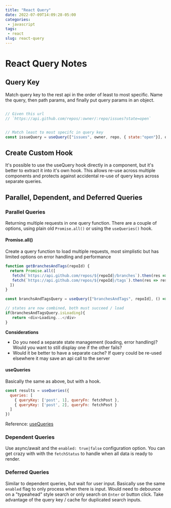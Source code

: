 ```yaml
---
title: "React Query"
date: 2022-07-09T14:09:28-05:00
categories:
 - javascript 
tags:
 - react
slug: react-query
---
```


# React Query Notes

## Query Key

Match query key to the rest api in the order of least to most specific.  Name the query, then path params, and finally put query params in an object.

```javascript

// Given this url
// `https://api.github.com/repos/:owner/:repo/issues?state=open`


// Match least to most specifc in query key
const issueQuery = useQuery(["issues", owner, repo, { state:"open"}], queryFunc);
```
## Create Custom Hook

It's possible to use the useQuery hook directly in a component, but it's better to extract it into it's own hook. This allows re-use across multiple components and protects against
accidental re-use of query keys across separate queries.

## Parallel, Dependent, and Deferred Queries

### Parallel Queries

Returning multiple requests in one query function.  There are a couple of options, using plain old `Promise.all()` or using the `useQueries()` hook.

#### Promise.all()

Create a query function to load multiple requests, most simplistic but has limited options on error handling and performance

```js
function getBranchesAndTags(repoId) {
  return Promise.all([
   fetch(`https://api.github.com/repos/${repoId}/branches`).then(res => res.json()),
   fetch(`https://api.github.com/repos/${repoId}/tags`).then(res => res.json()),
  ])
}

const branchsAndTagsQuery = useQuery(["branchesAndTags", repoId], () => getBranchesAndTags(repoId));

// states are now combined, both must succeed / load
if(branchesAndTagsQuery.isLoading){
   return <div>Loading...</div>
}
```

**Considerations**

- Do you need a separate state management (loading, error handling)?  Would you want to still display one if the other fails?
- Would it be better to have a separate cache?  If query could be re-used elsewhere it may save an api call to the server

#### useQueries

Basically the same as above, but with a hook.

```js
const results = useQueries({
  queries: [
    { queryKey: ['post', 1], queryFn: fetchPost },
    { queryKey: ['post', 2], queryFn: fetchPost }
  ]
})
```


Reference: [useQueries](https://tanstack.com/query/v4/docs/reference/useQueries)

### Dependent Queries

Use async/await and the `enabled: true|false` configuration option.  You can get crazy with with the `fetchStatus` to handle when all data is ready to render.

### Deferred Queries

Similar to dependent queries, but wait for user input.  Basically use the same `enabled` flag to only process when there is input.  Would need to debounce on a "typeahead" style search or only search on `Enter` or button click.  Take advantage of the query key / cache for duplicated search inputs. 


